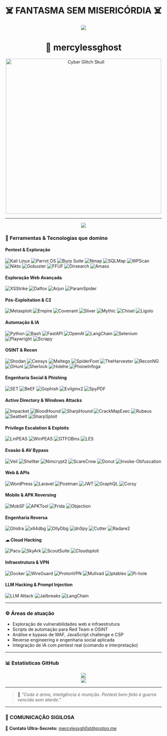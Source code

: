 <h1 align="center">☠️ FANTASMA SEM MISERICÓRDIA ☠️</h1>

<p align="center">
  <img src="https://i.giphy.com/media/v1.Y2lkPTc5MGI3NjExM21oNnM0NzloNDllMDI4cDExMmllcW9jZDluZm1kZDR0YzlhYXU1dyZlcD12MV9pbnRlcm5hbF9naWZfYnlfaWQmY3Q9Zw/3og0ILLVvPp8d64Jd6/giphy.gif">
</p>

<h1 align="center">👾 mercylessghost</h1>

<p align="center">
  <img src="https://i.imgur.com/ZySUy1U.gif" width="500" alt="Cyber Glitch Skull" />
</p>


---
<p align="center">
  <img src="https://readme-typing-svg.herokuapp.com?color=FF0000&lines=Initializing+Red+Team+Ops...;Bypassing+WAF...;Injecting+Payload...;Access+Granted+%F0%9F%94%92" />
</p>

### 🧰 Ferramentas & Tecnologias que domino

####  Pentest & Exploração
![Kali Linux](https://img.shields.io/badge/Kali_Linux-557C94?style=flat-square&logo=kalilinux)
![Parrot OS](https://img.shields.io/badge/Parrot_OS-1f1f1f?style=flat-square&logo=parrot-security)
![Burp Suite](https://img.shields.io/badge/Burp_Suite-orange?style=flat-square)
![Nmap](https://img.shields.io/badge/Nmap-004688?style=flat-square)
![SQLMap](https://img.shields.io/badge/SQLMap-red?style=flat-square)
![WPScan](https://img.shields.io/badge/WPScan-00598C?style=flat-square)
![Nikto](https://img.shields.io/badge/Nikto-grey?style=flat-square)
![Gobuster](https://img.shields.io/badge/Gobuster-yellow?style=flat-square)
![FFUF](https://img.shields.io/badge/FFUF-cyan?style=flat-square)
![Dirsearch](https://img.shields.io/badge/Dirsearch-blue?style=flat-square)
![Amass](https://img.shields.io/badge/Amass-purple?style=flat-square)

####  Exploração Web Avançada
![XSStrike](https://img.shields.io/badge/XSStrike-red?style=flat-square)
![Dalfox](https://img.shields.io/badge/Dalfox-darkorange?style=flat-square)
![Arjun](https://img.shields.io/badge/Arjun-blueviolet?style=flat-square)
![ParamSpider](https://img.shields.io/badge/ParamSpider-black?style=flat-square)

####  Pós-Exploitation & C2
![Metasploit](https://img.shields.io/badge/Metasploit-black?style=flat-square)
![Empire](https://img.shields.io/badge/Empire-000000?style=flat-square)
![Covenant](https://img.shields.io/badge/Covenant-990000?style=flat-square)
![Sliver](https://img.shields.io/badge/Sliver-303030?style=flat-square)
![Mythic](https://img.shields.io/badge/Mythic-purple?style=flat-square)
![Chisel](https://img.shields.io/badge/Chisel-grey?style=flat-square)
![Ligolo](https://img.shields.io/badge/Ligolo-green?style=flat-square)

####  Automação & IA
![Python](https://img.shields.io/badge/Python-14354C?style=flat-square&logo=python)
![Bash](https://img.shields.io/badge/Bash-121011?style=flat-square&logo=gnu-bash)
![FastAPI](https://img.shields.io/badge/FastAPI-009688?style=flat-square)
![OpenAI](https://img.shields.io/badge/OpenAI-000000?style=flat-square&logo=openai)
![LangChain](https://img.shields.io/badge/LangChain-2A2A2A?style=flat-square)
![Selenium](https://img.shields.io/badge/Selenium-43B02A?style=flat-square&logo=selenium)
![Playwright](https://img.shields.io/badge/Playwright-black?style=flat-square&logo=playwright)
![Scrapy](https://img.shields.io/badge/Scrapy-darkred?style=flat-square)

####  OSINT & Recon
![Shodan](https://img.shields.io/badge/Shodan-red?style=flat-square)
![Censys](https://img.shields.io/badge/Censys-blue?style=flat-square)
![Maltego](https://img.shields.io/badge/Maltego-3B1F94?style=flat-square)
![SpiderFoot](https://img.shields.io/badge/SpiderFoot-darkred?style=flat-square)
![TheHarvester](https://img.shields.io/badge/TheHarvester-007ACC?style=flat-square)
![ReconNG](https://img.shields.io/badge/ReconNG-grey?style=flat-square)
![GHunt](https://img.shields.io/badge/GHunt-black?style=flat-square)
![Sherlock](https://img.shields.io/badge/Sherlock-purple?style=flat-square)
![Holehe](https://img.shields.io/badge/Holehe-darkblue?style=flat-square)
![PhoneInfoga](https://img.shields.io/badge/PhoneInfoga-blue?style=flat-square)

####  Engenharia Social & Phishing
![SET](https://img.shields.io/badge/SET-grey?style=flat-square)
![BeEF](https://img.shields.io/badge/BeEF-red?style=flat-square)
![Gophish](https://img.shields.io/badge/GoPhish-7B3F00?style=flat-square)
![Evilginx2](https://img.shields.io/badge/Evilginx2-000000?style=flat-square)
![SpyPDF](https://img.shields.io/badge/SpyPDF-darkblue?style=flat-square)

####  Active Directory & Windows Attacks
![Impacket](https://img.shields.io/badge/Impacket-black?style=flat-square)
![BloodHound](https://img.shields.io/badge/BloodHound-darkred?style=flat-square)
![SharpHound](https://img.shields.io/badge/SharpHound-grey?style=flat-square)
![CrackMapExec](https://img.shields.io/badge/CME-black?style=flat-square)
![Rubeus](https://img.shields.io/badge/Rubeus-red?style=flat-square)
![Seatbelt](https://img.shields.io/badge/Seatbelt-blue?style=flat-square)
![SharpSploit](https://img.shields.io/badge/SharpSploit-8b0000?style=flat-square)

####  Privilege Escalation & Exploits
![LinPEAS](https://img.shields.io/badge/LinPEAS-yellow?style=flat-square)
![WinPEAS](https://img.shields.io/badge/WinPEAS-green?style=flat-square)
![GTFOBins](https://img.shields.io/badge/GTFOBins-grey?style=flat-square)
![LES](https://img.shields.io/badge/LES-orange?style=flat-square)

####  Evasão & AV Bypass
![Veil](https://img.shields.io/badge/Veil-black?style=flat-square)
![Shellter](https://img.shields.io/badge/Shellter-grey?style=flat-square)
![Nimcrypt2](https://img.shields.io/badge/Nimcrypt2-purple?style=flat-square)
![ScareCrow](https://img.shields.io/badge/ScareCrow-black?style=flat-square)
![Donut](https://img.shields.io/badge/Donut-orange?style=flat-square)
![Invoke-Obfuscation](https://img.shields.io/badge/Invoke--Obfuscation-lightgrey?style=flat-square)

####  Web & APIs
![WordPress](https://img.shields.io/badge/WordPress-21759b?style=flat-square&logo=wordpress)
![Laravel](https://img.shields.io/badge/Laravel-FF2D20?style=flat-square&logo=laravel)
![Postman](https://img.shields.io/badge/Postman-FF6C37?style=flat-square&logo=postman)
![JWT](https://img.shields.io/badge/JWT-000000?style=flat-square&logo=json-web-tokens)
![GraphQL](https://img.shields.io/badge/GraphQL-E10098?style=flat-square&logo=graphql)
![Corsy](https://img.shields.io/badge/Corsy-blue?style=flat-square)

####  Mobile & APK Reversing
![MobSF](https://img.shields.io/badge/MobSF-darkblue?style=flat-square)
![APKTool](https://img.shields.io/badge/APKTool-1C1C1C?style=flat-square)
![Frida](https://img.shields.io/badge/Frida-black?style=flat-square)
![Objection](https://img.shields.io/badge/Objection-purple?style=flat-square)

####  Engenharia Reversa
![Ghidra](https://img.shields.io/badge/Ghidra-darkred?style=flat-square)
![x64dbg](https://img.shields.io/badge/x64dbg-grey?style=flat-square)
![OllyDbg](https://img.shields.io/badge/OllyDbg-darkblue?style=flat-square)
![dnSpy](https://img.shields.io/badge/dnSpy-red?style=flat-square)
![Cutter](https://img.shields.io/badge/Cutter-grey?style=flat-square)
![Radare2](https://img.shields.io/badge/Radare2-black?style=flat-square)

#### ☁ Cloud Hacking
![Pacu](https://img.shields.io/badge/Pacu-000000?style=flat-square)
![SkyArk](https://img.shields.io/badge/SkyArk-blue?style=flat-square)
![ScoutSuite](https://img.shields.io/badge/ScoutSuite-orange?style=flat-square)
![Cloudsploit](https://img.shields.io/badge/Cloudsploit-green?style=flat-square)

####  Infraestrutura & VPN
![Docker](https://img.shields.io/badge/Docker-0db7ed?style=flat-square&logo=docker)
![WireGuard](https://img.shields.io/badge/WireGuard-88171A?style=flat-square)
![ProtonVPN](https://img.shields.io/badge/ProtonVPN-8B89CC?style=flat-square)
![Mullvad](https://img.shields.io/badge/Mullvad-yellow?style=flat-square)
![iptables](https://img.shields.io/badge/IPTables-grey?style=flat-square)
![Pi-hole](https://img.shields.io/badge/Pi--hole-96060C?style=flat-square)

####  LLM Hacking & Prompt Injection
![LLM Attack](https://img.shields.io/badge/Prompt%20Injection-black?style=flat-square)
![Jailbreaks](https://img.shields.io/badge/Jailbreaks-ff00ff?style=flat-square)
![LangChain](https://img.shields.io/badge/LangChain-2A2A2A?style=flat-square)


---

### ⚙️ Áreas de atuação

- Exploração de vulnerabilidades web e infraestrutura
- Scripts de automação para Red Team e OSINT
- Análise e bypass de WAF, JavaScript challenge e CSP
- Reverse engineering e engenharia social aplicada
- Integração de IA com pentest real (comando e interpretação)

---

### 📊 Estatísticas GitHub

<p align="center">
  <img src="https://github-readme-stats.vercel.app/api?username=mercylessghost&show_icons=true&theme=radical" />
  <br/>
  <img src="https://github-readme-streak-stats.herokuapp.com?user=mercylessghost&theme=radical" />
</p>

---

> 💬 *"Code é arma, inteligência é munição. Pentest bem feito é guerra vencida sem alarde."*

---



### 🔗 COMUNICAÇÃO SIGILOSA

📧 **Contato Ultra-Secreto:** [mercylessgh0st@proton.me](mailto:mercylessgh0st@proton.me)


